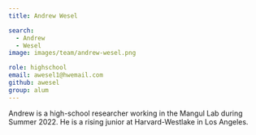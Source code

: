 ```yaml
---
title: Andrew Wesel

search:
  - Andrew
  - Wesel
image: images/team/andrew-wesel.png

role: highschool
email: awesel1@hwemail.com
github: awesel
group: alum
---
```


Andrew is a high-school researcher working in the Mangul Lab during Summer 2022.  He is a rising junior at Harvard-Westlake in Los Angeles.
